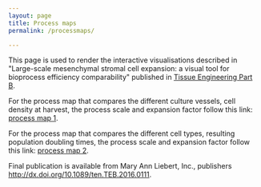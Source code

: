 ```yaml
---
layout: page
title: Process maps
permalink: /processmaps/

---
```

This page is used to render the interactive visualisations described in "Large-scale mesenchymal stromal cell expansion: a visual tool for bioprocess efficiency comparability" published in [Tissue Engineering Part B][TEpartB]. 

For the process map that compares the different culture vessels, cell density at harvest, the process scale and expansion factor follow this link: [process map 1][pm1].
 
 
For the process map that compares the different cell types, resulting population doubling times, the process scale and expansion factor follow this link: [process map 2][pm2].

Final publication is available from Mary Ann Liebert, Inc., publishers http://dx.doi.org/10.1089/ten.TEB.2016.0111.


[pm1]: /processmaps/1/
[pm2]: /processmaps/2/
[TEpartB]: http://online.liebertpub.com/teb